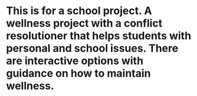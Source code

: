 # This is for a school project. A wellness project with a conflict resolutioner that helps students with personal and school issues. There are interactive options with guidance on how to maintain wellness.
